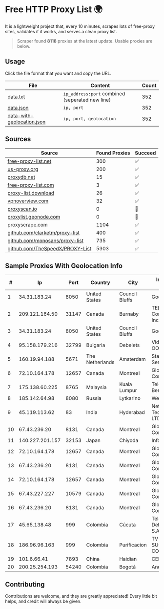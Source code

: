 
# Free HTTP Proxy List 🌍

It is a lightweight project that, every 10 minutes, scrapes lots of free-proxy sites, validates if it works, and serves a clean proxy list.


> Scraper found **8118** proxies at the latest update. Usable proxies are below.

## Usage

Click the file format that you want and copy the URL.


|File|Content|Count|
|----|-------|-----|
|[data.txt](https://raw.githubusercontent.com/themiralay/Proxy-List-World/master/data.txt)|`ip_address:port` combined (seperated new line)|352|
|[data.json](https://raw.githubusercontent.com/themiralay/Proxy-List-World/master/data.json)|`ip, port`|352|
|[data-with-geolocation.json](https://raw.githubusercontent.com/themiralay/Proxy-List-World/master/data-with-geolocation.json)|`ip, port, geolocation`|352|

## Sources

|Source|Found Proxies|Succeed|
|------|-------------|-------|
|[free-proxy-list.net](https://free-proxy-list.net)|300|✅|
|[us-proxy.org](https://www.us-proxy.org)|200|✅|
|[proxydb.net](http://proxydb.net)|15|✅|
|[free-proxy-list.com](https://free-proxy-list.com/?page=&port=&type%5B%5D=http&type%5B%5D=https&up_time=0&search=Search)|3|✅|
|[proxy-list.download](https://www.proxy-list.download/HTTP)|26|✅|
|[vpnoverview.com](https://vpnoverview.com/privacy/anonymous-browsing/free-proxy-servers)|32|✅|
|[proxyscan.io](https://www.proxyscan.io)|0|🚫|
|[proxylist.geonode.com](https://proxylist.geonode.com/api/proxy-list?limit=300&page=1&sort_by=lastChecked&sort_type=desc&protocols=http,https)|0|🚫|
|[proxyscrape.com](https://api.proxyscrape.com/v2/?request=displayproxies&protocol=http&timeout=10000&country=all&ssl=all&anonymity=all)|1104|✅|
|[github.com/clarketm/proxy-list](https://raw.githubusercontent.com/clarketm/proxy-list/master/proxy-list-raw.txt)|400|✅|
|[github.com/monosans/proxy-list](https://raw.githubusercontent.com/monosans/proxy-list/main/proxies/http.txt)|735|✅|
|[github.com/TheSpeedX/PROXY-List](https://raw.githubusercontent.com/TheSpeedX/PROXY-List/master/http.txt)|5303|✅|


## Sample Proxies With Geolocation Info

|#|Ip|Port|Country|City|Internet Service Provider|
|-|--|----|-------|----|-------------------------|
|1|34.31.183.24|8050|United States|Council Bluffs|Google LLC|
|2|209.121.164.50|31147|Canada|Burnaby|TELUS Communications Inc.|
|3|34.31.183.24|8050|United States|Council Bluffs|Google LLC|
|4|95.158.179.216|32799|Bulgaria|Debelets|Videosat 21 Vek OOD|
|5|160.19.94.188|5671|The Netherlands|Amsterdam|Stallion Network Services Limited|
|6|72.10.164.178|12657|Canada|Montreal|GloboTech Communications|
|7|175.138.60.225|8765|Malaysia|Kuala Lumpur|Telekom Malaysia Berhad|
|8|185.142.64.98|8080|Russia|Lytkarino|Wellcom-l ISP|
|9|45.119.113.62|83|India|Hyderabad|Netrun Technologies PVT LTD|
|10|67.43.236.20|8131|Canada|Montreal|GloboTech Communications|
|11|140.227.201.157|32153|Japan|Chiyoda|InfoSphere|
|12|72.10.164.178|12657|Canada|Montreal|GloboTech Communications|
|13|67.43.236.20|8131|Canada|Montreal|GloboTech Communications|
|14|72.10.164.178|12657|Canada|Montreal|GloboTech Communications|
|15|67.43.227.227|10579|Canada|Montreal|GloboTech Communications|
|16|67.43.236.20|8131|Canada|Montreal|GloboTech Communications|
|17|45.65.138.48|999|Colombia|Cúcuta|Telecomunicaciones Del Catatumbo S.A.S|
|18|186.96.96.163|999|Colombia|Purificacion|TV AZTECA SUCURSAL COLOMBIA|
|19|101.6.66.41|7893|China|Haidian|CERNET|
|20|200.25.254.193|54240|Colombia|Bogotá|Andinet ON Line|



## Contributing

Contributions are welcome, and they are greatly appreciated! Every
little bit helps, and credit will always be given.

